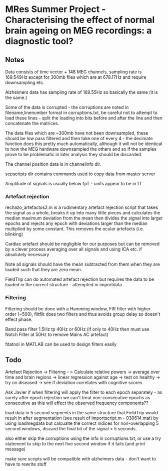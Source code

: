 MRes Summer Project - Characterising the effect of normal brain ageing on MEG recordings: a diagnostic tool?
==========================================

Notes
-------
Data consists of time vector + 148 MEG channels, sampling rate is 169.549Hz except for 300mb files which are at 678.17Hz and require downsampling etc.

Alzheimers data has sampling rate of 169.55Hz so basically the same (it is the same.)

Some of the data is corrupted - the corruptions are noted in filename,linenumber format in corruptions.txt, be careful not to attempt to load these lines - split the loading into bits before and after the line and then concatenate the matrices.

The data files which are ~300mb have not been downsampled, these should be low pass filtered and then take one of every 4 - the decimate function does this pretty much automatically, although it will not be identical to how the MEG hardware downsampled the others and so if the samples prove to be problematic in later analysis they should be discarded.

The channel position data is in channelinfo dir.

scpscripts dir contains commands used to copy data from master server

Amplitude of signals is usually below 1pT - units appear to be in fT

### Artefact rejection

rechazo_artefactos2.m is a rudimentary artefact rejection script that takes the signal as a whole, breaks it up into many little pieces and calculates the median maximum deviation from the mean then divides the signal into larger epochs and rejects any epoch with deviations larger than the median multiplied by some constant. This removes the ocular artefacts (i.e. blinking)

Cardiac artefact should be negligible for our purposes but can be removed by a clever process averaging over all signals and using ICA etc. if absolutely necessary

Note all signals should have the mean subtracted from them when they are loaded such that they are zero mean.

FieldTrip can do automated artefact rejection but requires the data to be loaded in the correct structure - attempted in importdata


### Filtering

Filtering should be done with a Hamming window, FIR filter with higher order (~500), filtfilt does two filters and thus avoids group delay so doesn't effect phase.

Band pass filter 1.5Hz tp 40Hz or 60Hz (if only to 40Hz then must use Notch Filter at 50Hz to remove Mains AC artefact)

fdatool in MATLAB can be used to design filters easily





Todo
---------

Artefact Rejection -> Filtering - > Calculate relative powers -> average over time and brain regions -> linear regression against age -> test on healthy -> try on diseased -> see if deviation correlates with cognitive scores

Ask Javier if when filtering will apply the filter to each epoch separately - as surely after epoch rejection we can't treat non-consecutive epochs as consecutive as this will effect the observed frequency components??

load data in 5 second segments in the same structure that FieldTrip would result in after segmentation (see result of importscript.m - 030614.mat) by using loadmegdata but calcualte the correct indices for non-overlapping 5 second windows, discard the final bit of the signal < 5 seconds.

also either skip the corruptions using the info in corruptions.txt, or use a try statement to skip to the next five second window if it fails (and print message)

make sure scripts will be compatible with alzheimers data - don't want to have to rewrite stuff